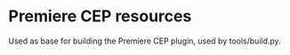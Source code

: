 # Premiere CEP resources

Used as base for building the Premiere CEP plugin, used by tools/build.py.
